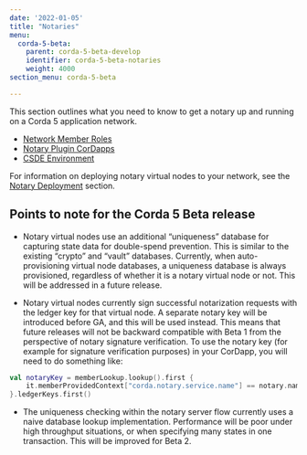 ```yaml
---
date: '2022-01-05'
title: "Notaries"
menu:
  corda-5-beta:
    parent: corda-5-beta-develop
    identifier: corda-5-beta-notaries
    weight: 4000
section_menu: corda-5-beta

---
```


This section outlines what you need to know to get a notary up and running on a Corda 5 application network.

* [Network Member Roles](../notaries/network-member-roles.md)
* [Notary Plugin CorDapps](../notaries/plugin-cordapps-notary.md)
* [CSDE Environment](../notaries/csde.md)

For information on deploying notary virtual nodes to your network, see the [Notary Deployment](../../deploying/notaries/notary-deployment.md) section.

## Points to note for the Corda 5 Beta release

* Notary virtual nodes use an additional “uniqueness” database for capturing state data for double-spend prevention. This is similar to the existing “crypto” and “vault” databases. Currently, when auto-provisioning virtual node databases, a uniqueness database is always provisioned, regardless of whether it is a notary virtual node or not. This will be addressed in a future release.

* Notary virtual nodes currently sign successful notarization requests with the ledger key for that virtual node. A separate notary key will be introduced before GA, and this will be used instead. This means that future releases will not be backward compatible with Beta 1 from the perspective of notary signature verification. To use the notary key (for example for signature verification purposes) in your CorDapp, you will need to do something like:

```kotlin
val notaryKey = memberLookup.lookup().first {
    it.memberProvidedContext["corda.notary.service.name"] == notary.name.toString()
}.ledgerKeys.first()
```

* The uniqueness checking within the notary server flow currently uses a naive database lookup implementation. Performance will be poor under high throughput situations, or when specifying many states in one transaction. This will be improved for Beta 2.